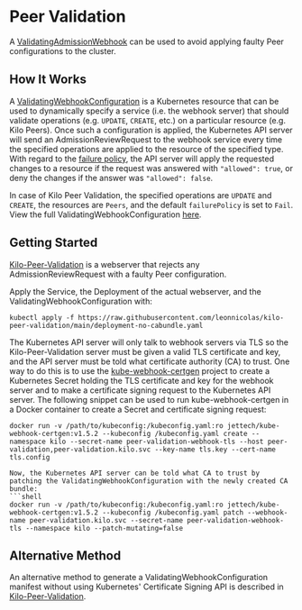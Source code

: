 # Peer Validation

A [ValidatingAdmissionWebhook](https://kubernetes.io/docs/reference/access-authn-authz/admission-controllers/#validatingadmissionwebhook) can  be used to avoid applying faulty Peer configurations to the cluster.

## How It Works

A [ValidatingWebhookConfiguration](https://kubernetes.io/docs/reference/access-authn-authz/extensible-admission-controllers/#configure-admission-webhooks-on-the-fly) is a Kubernetes resource that can be used to dynamically specify a service (i.e. the webhook server) that should validate operations (e.g. `UPDATE`, `CREATE`, etc.) on a particular resource (e.g. Kilo Peers).
Once such a configuration is applied, the Kubernetes API server will send an AdmissionReviewRequest to the webhook service every time the specified operations are applied to the resource of the specified type.
With regard to the [failure policy](https://kubernetes.io/docs/reference/access-authn-authz/extensible-admission-controllers/#failure-policy), the API server will apply the requested changes to a resource if the request was answered with `"allowed": true`, or deny the changes if the answer was `"allowed": false`.

In case of Kilo Peer Validation, the specified operations are `UPDATE` and `CREATE`, the resources are `Peers`, and the default `failurePolicy` is set to `Fail`.
View the full ValidatingWebhookConfiguration [here](https://github.com/leonnicolas/kilo-peer-validation/blob/main/deployment-no-cabundle.yaml).

## Getting Started

[Kilo-Peer-Validation](https://github.com/leonnicolas/kilo-peer-validation) is a webserver that rejects any AdmissionReviewRequest with a faulty Peer configuration.

Apply the Service, the Deployment of the actual webserver, and the ValidatingWebhookConfiguration with:
```shell
kubectl apply -f https://raw.githubusercontent.com/leonnicolas/kilo-peer-validation/main/deployment-no-cabundle.yaml
```

The Kubernetes API server will only talk to webhook servers via TLS so the Kilo-Peer-Validation server must be given a valid TLS certificate and key, and the API server must be told what certificate authority (CA) to trust.
One way to do this is to use the [kube-webhook-certgen](https://github.com/jet/kube-webhook-certgen) project to create a Kubernetes Secret holding the TLS certificate and key for the webhook server and to make a certificate signing request to the Kubernetes API server.
The following snippet can be used to run kube-webhook-certgen in a Docker container to create a Secret and certificate signing request:
```shell
docker run -v /path/to/kubeconfig:/kubeconfig.yaml:ro jettech/kube-webhook-certgen:v1.5.2 --kubeconfig /kubeconfig.yaml create --namespace kilo --secret-name peer-validation-webhook-tls --host peer-validation,peer-validation.kilo.svc --key-name tls.key --cert-name tls.config

Now, the Kubernetes API server can be told what CA to trust by patching the ValidatingWebhookConfiguration with the newly created CA bundle:
```shell
docker run -v /path/to/kubeconfig:/kubeconfig.yaml:ro jettech/kube-webhook-certgen:v1.5.2 --kubeconfig /kubeconfig.yaml patch --webhook-name peer-validation.kilo.svc --secret-name peer-validation-webhook-tls --namespace kilo --patch-mutating=false
```

## Alternative Method

An alternative method to generate a ValidatingWebhookConfiguration manifest without using Kubernetes' Certificate Signing API is described in [Kilo-Peer-Validation](https://github.com/leonnicolas/kilo-peer-validation#use-the-set-up-script).
